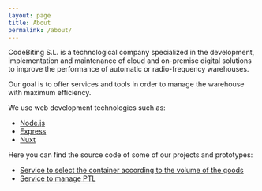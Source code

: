 ```yaml
---
layout: page
title: About
permalink: /about/
---
```


CodeBiting S.L. is a technological company specialized in the development, implementation and maintenance of cloud and on-premise digital solutions to improve the performance of automatic or radio-frequency warehouses.

Our goal is to offer services and tools in order to manage the warehouse with maximum efficiency.

We use web development technologies such as:

- [Node.js](https://nodejs.org/en)
- [Express](https://expressjs.com/)
- [Nuxt](https://nuxt.com/)

Here you can find the source code of some of our projects and prototypes:

- [Service to select the container according to the volume of the goods](https://github.com/CodeBiting/onion-cargo-loading-service)
- [Service to manage PTL](https://github.com/CodeBiting/onion-ptl-service)
